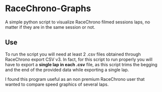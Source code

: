 # RaceChrono-Graphs
A simple python script to visualize RaceChrono filmed sessions laps, no matter if they are in the same session or not.

## Use
To run the script you will need at least 2 .csv files obtained through RaceChrono export CSV v3. In fact, for this script to run properly you will have to export a **single lap in each .csv** file, as this script trims the begging and the end of the provided data while exporting a single lap.

I found this program useful as an non premium RaceChrono user that wanted to compare speed graphics of several laps.
